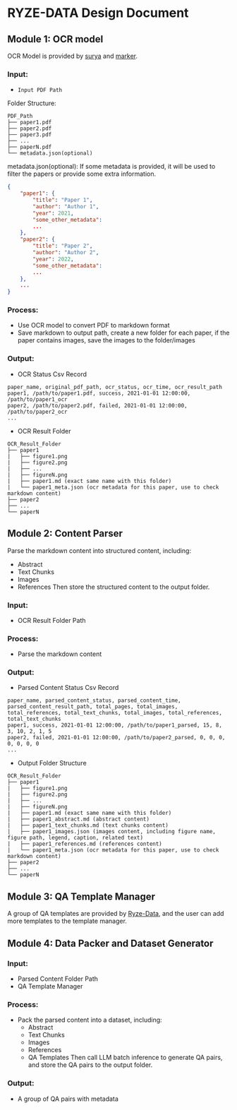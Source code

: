 # RYZE-DATA Design Document

## Module 1: OCR model

OCR Model is provided by [surya](https://github.com/datalab-to/surya) and [marker](https://github.com/datalab-to/marker).

### Input:
- `Input PDF Path`

Folder Structure:

```
PDF_Path
├── paper1.pdf
├── paper2.pdf
├── paper3.pdf
├── ...
├── paperN.pdf
└── metadata.json(optional)
```

metadata.json(optional): If some metadata is provided, it will be used to filter the papers or provide some extra information.

```json
{
    "paper1": {
        "title": "Paper 1",
        "author": "Author 1",
        "year": 2021,
        "some_other_metadata":
        ...
    },
    "paper2": {
        "title": "Paper 2",
        "author": "Author 2",
        "year": 2022,
        "some_other_metadata":
        ...
    },
    ...
}
```

### Process:
- Use OCR model to convert PDF to markdown format
- Save markdown to output path, create a new folder for each paper, if the paper contains images, save the images to the folder/images

### Output:

- OCR Status Csv Record

```csv
paper_name, original_pdf_path, ocr_status, ocr_time, ocr_result_path
paper1, /path/to/paper1.pdf, success, 2021-01-01 12:00:00, /path/to/paper1_ocr
paper2, /path/to/paper2.pdf, failed, 2021-01-01 12:00:00, /path/to/paper2_ocr
...
```

- OCR Result Folder
```
OCR_Result_Folder
├── paper1
|   ├── figure1.png
|   ├── figure2.png
|   ├── ...
|   ├── figureN.png
|   ├── paper1.md (exact same name with this folder)
|   └── paper1_meta.json (ocr metadata for this paper, use to check markdown content)
├── paper2
├── ...
└── paperN
```

## Module 2: Content Parser

Parse the markdown content into structured content, including:
- Abstract
- Text Chunks
- Images
- References
Then store the structured content to the output folder.

### Input:
- OCR Result Folder Path

### Process:
- Parse the markdown content

### Output:
- Parsed Content Status Csv Record

```csv
paper_name, parsed_content_status, parsed_content_time, parsed_content_result_path, total_pages, total_images, total_references, total_text_chunks, total_images, total_references, total_text_chunks
paper1, success, 2021-01-01 12:00:00, /path/to/paper1_parsed, 15, 8, 3, 10, 2, 1, 5
paper2, failed, 2021-01-01 12:00:00, /path/to/paper2_parsed, 0, 0, 0, 0, 0, 0, 0
...
```

- Output Folder Structure
```
OCR_Result_Folder
├── paper1
|   ├── figure1.png
|   ├── figure2.png
|   ├── ...
|   ├── figureN.png
|   ├── paper1.md (exact same name with this folder)
|   ├── paper1_abstract.md (abstract content)
|   ├── paper1_text_chunks.md (text chunks content)
|   ├── paper1_images.json (images content, including figure name, figure path, legend, caption, related text)
|   ├── paper1_references.md (references content)
|   └── paper1_meta.json (ocr metadata for this paper, use to check markdown content)
├── paper2
├── ...
└── paperN
```

## Module 3: QA Template Manager

A group of QA templates are provided by [Ryze-Data](https://github.com/Chivier/Ryze-Data), and the user can add more templates to the template manager.

## Module 4: Data Packer and Dataset Generator

### Input:
- Parsed Content Folder Path
- QA Template Manager

### Process:
- Pack the parsed content into a dataset, including:
    - Abstract
    - Text Chunks
    - Images
    - References
    - QA Templates
Then call LLM batch inference to generate QA pairs, and store the QA pairs to the output folder.

### Output:
- A group of QA pairs with metadata

